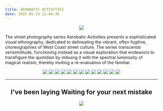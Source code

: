 ```yaml
---
title: AEROBATIC ACTIVITIES
date: 2025-05-23 21:04:36
---
```

<div align="center">
<img src="https://ryusoh.github.io/host/archive/personal/aerobatic-activities/DSCF7765.jpg">
</div>

The street photography series Aerobatic Activities presents a sophisticated visual ethnography, dedicated to delineating the vibrant, often fugitive, choreographies of West Coast street culture. The series transcends verisimilitude, functioning instead as a visual exploration that endeavors to transfigure the quotidian by imbuing it with the spectral luminosity of magical realism, thereby inviting a re-evaluation of the familiar.

<div align="center">
<img src="https://ryusoh.github.io/host/archive/personal/aerobatic-activities/DSCF7728.jpg">
<img src="https://ryusoh.github.io/host/archive/personal/aerobatic-activities/DSCF7753-3.jpg">
<img src="https://ryusoh.github.io/host/archive/personal/aerobatic-activities/DSCF7186-2.jpg">
<img src="https://ryusoh.github.io/host/archive/personal/aerobatic-activities/DSCF6946.jpg">
<img src="https://ryusoh.github.io/host/archive/personal/aerobatic-activities/8B0245DC-4C12-4CD1-A6B0-96883BFAF25B.JPG">
<img src="https://ryusoh.github.io/host/archive/personal/aerobatic-activities/DSCF5338.JPG">
<img src="https://ryusoh.github.io/host/archive/personal/aerobatic-activities/DSCF0490.JPG">
<img src="https://ryusoh.github.io/host/archive/personal/aerobatic-activities/DSCF4237-2.jpg">
<img src="https://ryusoh.github.io/host/archive/personal/aerobatic-activities/B5B35521-9A08-4B1C-AAB3-429D75A3769E.JPG">
<img src="https://ryusoh.github.io/host/archive/personal/aerobatic-activities/DSCF1137.jpg">
<img src="https://ryusoh.github.io/host/archive/personal/DSCF3579.JPG">
<img src="https://ryusoh.github.io/host/archive/personal/aerobatic-activities/DSCF7318-3.jpg">
<img src="https://ryusoh.github.io/host/archive/personal/aerobatic-activities/DSCF5759-5.jpg">

---
I've been laying
Waiting for your next mistake
---

<img src="https://ryusoh.github.io/host/archive/personal/aerobatic-activities/DSCF5719-3.jpg">
</div>